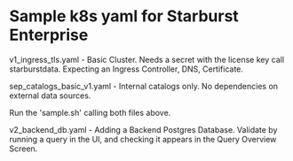 # Sample k8s yaml for Starburst Enterprise

v1_ingress_tls.yaml - Basic Cluster. Needs a secret with the license key call starburstdata. Expecting an Ingress Controller, DNS, Certificate. </br>

sep_catalogs_basic_v1.yaml - Internal catalogs only. No dependencies on external data sources. </br> 

Run the 'sample.sh' calling both files above. </br>

v2_backend_db.yaml - Adding a Backend Postgres Database. Validate by running a query in the UI, and checking it appears in the Query Overview Screen. </br>

